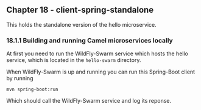 Chapter 18 - client-spring-standalone
-------------------------------------

This holds the standalone version of the hello microservice.

### 18.1.1 Building and running Camel microservices locally

At first you need to run the WildFly-Swarm service which hosts the hello service,
which is located in the `hello-swarm` directory.

When WildFly-Swarm is up and running you can run this Spring-Boot client by running

    mvn spring-boot:run
    
Which should call the WildFly-Swarm service and log its reponse.


